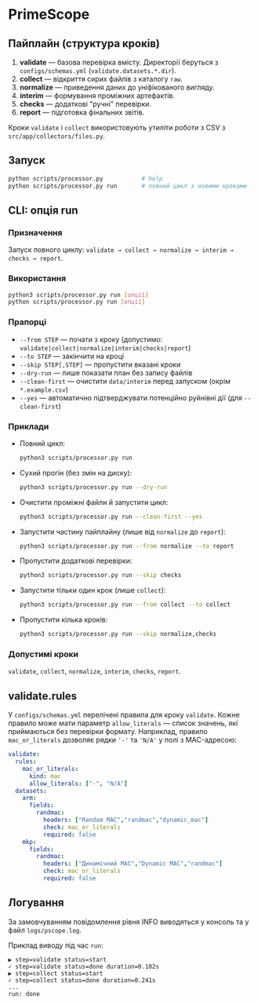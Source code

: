 # PrimeScope

## Пайплайн (структура кроків)
1. **validate** — базова перевірка вмісту. Директорії беруться з
   `configs/schemas.yml` (`validate.datasets.*.dir`).
2. **collect** — відкриття сирих файлів з каталогу `raw`.
3. **normalize** — приведення даних до уніфікованого вигляду.
4. **interim** — формування проміжних артефактів.
5. **checks** — додаткові "ручні" перевірки.
6. **report** — підготовка фінальних звітів.

Кроки `validate` і `collect` використовують утиліти роботи з CSV з
`src/app/collectors/files.py`.

## Запуск
```bash
python scripts/processor.py           # help
python scripts/processor.py run       # повний цикл з новими кроками
```

## CLI: опція run

### Призначення
Запуск повного циклу: `validate → collect → normalize → interim → checks → report`.

### Використання
```bash
python3 scripts/processor.py run [опції]
python scripts/processor.py run [опції]
```

### Прапорці
- `--from STEP` — почати з кроку (допустимо: `validate|collect|normalize|interim|checks|report`)
- `--to STEP` — закінчити на кроці
- `--skip STEP[,STEP]` — пропустити вказані кроки
- `--dry-run` — лише показати план без запису файлів
- `--clean-first` — очистити `data/interim` перед запуском (окрім `*.example.csv`)
- `--yes` — автоматично підтверджувати потенційно руйнівні дії (для `--clean-first`)

### Приклади
- Повний цикл:
  ```bash
  python3 scripts/processor.py run
  ```
- Сухий прогін (без змін на диску):
  ```bash
  python3 scripts/processor.py run --dry-run
  ```
- Очистити проміжні файли й запустити цикл:
  ```bash
  python3 scripts/processor.py run --clean-first --yes
  ```
- Запустити частину пайплайну (лише від `normalize` до `report`):
  ```bash
  python3 scripts/processor.py run --from normalize --to report
  ```
- Пропустити додаткові перевірки:
  ```bash
  python3 scripts/processor.py run --skip checks
  ```
- Запустити тільки один крок (лише `collect`):
  ```bash
  python3 scripts/processor.py run --from collect --to collect
  ```
- Пропустити кілька кроків:
  ```bash
  python3 scripts/processor.py run --skip normalize,checks
  ```

### Допустимі кроки
`validate`, `collect`, `normalize`, `interim`, `checks`, `report`.

## validate.rules
У `configs/schemas.yml` перелічені правила для кроку `validate`. Кожне правило
може мати параметр `allow_literals` — список значень, які приймаються без
перевірки формату. Наприклад, правило `mac_or_literals` дозволяє рядки `'-'` та
`'N/A'` у полі з MAC-адресою:

```yaml
validate:
  rules:
    mac_or_literals:
      kind: mac
      allow_literals: ["-", "N/A"]
  datasets:
    arm:
      fields:
        randmac:
          headers: ["Random MAC","randmac","dynamic_mac"]
          check: mac_or_literals
          required: false
    mkp:
      fields:
        randmac:
          headers: ["Динамічний MAC","Dynamic MAC","randmac"]
          check: mac_or_literals
          required: false
```

## Логування
За замовчуванням повідомлення рівня INFO виводяться у консоль та у файл `logs/pscope.log`.

Приклад виводу під час `run`:
```
▶ step=validate status=start
✓ step=validate status=done duration=0.102s
▶ step=collect status=start
✓ step=collect status=done duration=0.241s
...
run: done
```

